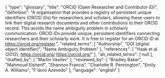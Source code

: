 {
    "type": "glossary",
    "title": "ORCID (Open Researcher and Contributor ID)",
    "definition": "A organisation that provides a registry of persistent unique identifiers (ORCID iDs) for researchers and scholars, allowing these users to link their digital research documents and other contributions to their ORCID record. This avoids the name ambiguity problem in scholarly communication. ORCID iDs provide unique, persistent identifiers connecting researchers and their scholarly work. It is free to register for an ORCID iD at https://orcid.org/register.",
    "related_terms": [
        "Authorship",
        "DOI (digital object identifier)",
        "Name Ambiguity Problem"
    ],
    "references": [
        "Haak et al. (2012); https://orcid.org/ https://orcid.org/"
    ],
    "alt_related_terms": [
        null
    ],
    "drafted_by": [
        "Martin Vasilev"
    ],
    "reviewed_by": [
        "Bradley Baker",
        "Mahmoud Elsherif",
        "Shannon Francis",
        "Charlotte R. Pennington",
        "Emily A. Williams",
        "F lávio Azevedo"
    ],
    "language": "english"
}
